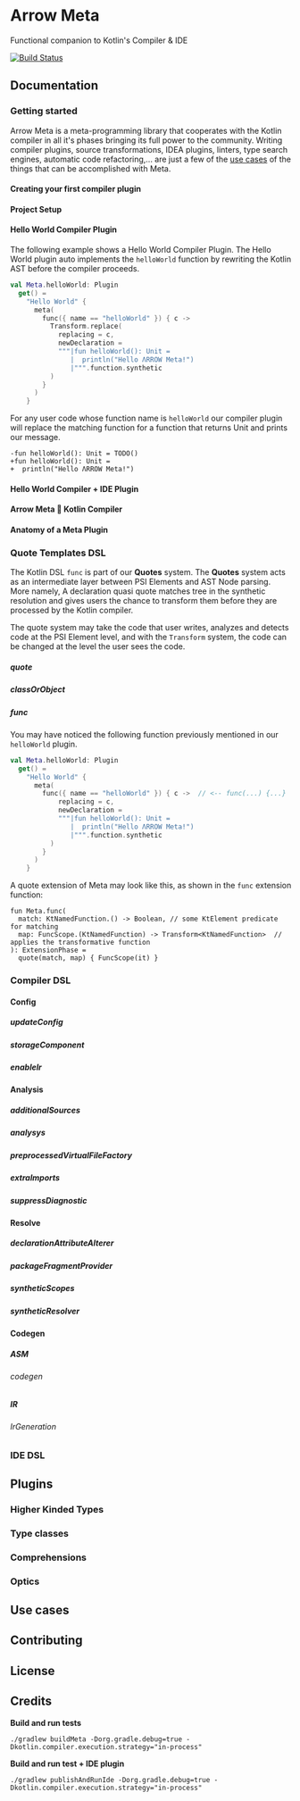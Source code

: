 # Arrow Meta

Functional companion to Kotlin's Compiler & IDE

[![Build Status](https://img.shields.io/endpoint.svg?url=https%3A%2F%2Factions-badge.atrox.dev%2Farrow-kt%2Farrow-meta%2Fbadge%3Fref%3Dmaster&style=flat)](https://actions-badge.atrox.dev/arrow-kt/arrow-meta/goto?ref=master)

## Documentation

### Getting started

Arrow Meta is a meta-programming library that cooperates with the Kotlin compiler in all it's phases bringing its full power to the community.
Writing compiler plugins, source transformations, IDEA plugins, linters, type search engines, automatic code refactoring,... are just a few of the [use cases](#use-cases) of the things that can be accomplished with Meta.

#### Creating your first compiler plugin

#### Project Setup

#### Hello World Compiler Plugin

The following example shows a Hello World Compiler Plugin. 
The Hello World plugin auto implements the `helloWorld` function by rewriting the Kotlin AST before the compiler proceeds.

```kotlin
val Meta.helloWorld: Plugin
  get() =
    "Hello World" {
      meta(
        func({ name == "helloWorld" }) { c ->
          Transform.replace(
            replacing = c,
            newDeclaration =
            """|fun helloWorld(): Unit = 
               |  println("Hello ΛRROW Meta!")
               |""".function.synthetic
          )
        }
      )
    }
```

For any user code whose function name is `helloWorld` our compiler plugin will replace the matching function for a
function that returns Unit and prints our message.

```kotlin:diff
-fun helloWorld(): Unit = TODO()
+fun helloWorld(): Unit = 
+  println("Hello ΛRROW Meta!")
```

#### Hello World Compiler + IDE Plugin
#### Arrow Meta 💚 Kotlin Compiler
#### Anatomy of a Meta Plugin

### Quote Templates DSL

The Kotlin DSL `func` is part of our **Quotes** system. The **Quotes** system acts as an intermediate 
layer between PSI Elements and AST Node parsing. More namely, A declaration quasi quote matches tree 
in the synthetic resolution and gives users the chance to transform them before they are processed 
by the Kotlin compiler.

The quote system may take the code that user writes, analyzes and detects code at the PSI Element level, and 
with the `Transform` system, the code can be changed at the level the user
sees the code.

##### quote
##### classOrObject
##### func

You may have noticed the following function previously mentioned in our `helloWorld` plugin.  

```kotlin
val Meta.helloWorld: Plugin
  get() =
    "Hello World" {
      meta(
        func({ name == "helloWorld" }) { c ->  // <-- func(...) {...}          Transform.replace(
            replacing = c,
            newDeclaration =
            """|fun helloWorld(): Unit = 
               |  println("Hello ΛRROW Meta!")
               |""".function.synthetic
          )
        }
      )
    }
```

A quote extension of Meta may look like this, as shown in the
`func` extension function:

```
fun Meta.func(
  match: KtNamedFunction.() -> Boolean, // some KtElement predicate for matching
  map: FuncScope.(KtNamedFunction) -> Transform<KtNamedFunction>  // applies the transformative function 
): ExtensionPhase =
  quote(match, map) { FuncScope(it) }
```


### Compiler DSL

#### Config
##### updateConfig
##### storageComponent
##### enableIr

#### Analysis
##### additionalSources
##### analysys
##### preprocessedVirtualFileFactory
##### extraImports
##### suppressDiagnostic

#### Resolve
##### declarationAttributeAlterer
##### packageFragmentProvider
##### syntheticScopes
##### syntheticResolver

#### Codegen
##### ASM
###### codegen
##### IR
###### IrGeneration

### IDE DSL

## Plugins

### Higher Kinded Types
### Type classes
### Comprehensions
### Optics

## Use cases

## Contributing

## License

## Credits

**Build and run tests**

```
./gradlew buildMeta -Dorg.gradle.debug=true -Dkotlin.compiler.execution.strategy="in-process"
```

**Build and run test + IDE plugin**

```
./gradlew publishAndRunIde -Dorg.gradle.debug=true -Dkotlin.compiler.execution.strategy="in-process"
```
